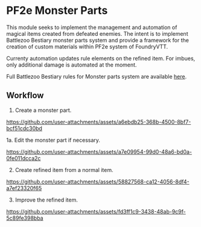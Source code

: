 # PF2e Monster Parts

This module seeks to implement the management and automation of magical items created from defeated enemies.
The intent is to implement Battlezoo Bestiary monster parts system and provide a framework for the creation of custom materials within PF2e system of FoundryVTT.

Currenty automation updates rule elements on the refined item. For imbues, only additional damage is automated at the moment.

Full Battlezoo Bestiary rules for Monster parts system are available [here](https://pf2easy.com/index.php?id=19415).

## Workflow

1. Create a monster part.

https://github.com/user-attachments/assets/a6ebdb25-368b-4500-8bf7-bcf51cdc30bd

1a. Edit the monster part if necessary.

https://github.com/user-attachments/assets/a7e09954-99d0-48a6-bd0a-0fe011dcca2c

2. Create refined item from a normal item.

https://github.com/user-attachments/assets/58827568-ca12-4056-8df4-a7ef23320f65

3. Improve the refined item.

https://github.com/user-attachments/assets/fd3ff1c9-3438-48ab-9c9f-5c89fe398bba

